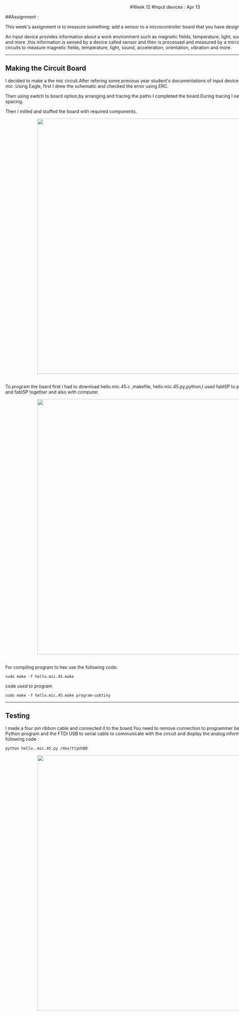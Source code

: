<div style="width:1000px; margin:0 auto;">
<center>
#Week 12
#Input devices : Apr 13
</center>


##Assignment :

This week's assignment is to measure something: add a sensor to a microcontroller board that you have designed and read it.


An input device provides information about a work environment such as magnetic fields, temperature, light, sound, acceleration, orientation, vibration and more ,this information is sensed by a device called sensor and then is processed and measured by a microcontroller.There are hello world example circuits to measure magnetic fields, temperature, light, sound, acceleration, orientation, vibration and more. 

------------

## Making the Circuit Board

I decided to make a  the mic circuit.After refering some previous year student's documentations of input devices I decided to redesign Neil's design of mic .Using Eagle, first I drew the schematic and checked the error using ERC.



Then using switch to board option,by arranging and tracing the paths I completed the board.During tracing I needed to change the grid sizes for proper spacing.



Then I milled and stuffed the board with required components.

<center><img src="img/w12/i4.jpeg" width= "800"/></center>
<br>


To program the baard first i had to download hello.mic.45.c ,makefile, hello.mic.45.py,python,I used fabISP to program the board.Connect the board and fabISP together and also with computer.


<center><img src="img/w12/i4.1.jpeg" width= "800"/></center>
<br>

For compiling program to hex use the following code:

`
sudo make -f hello.mic.45.make 
`

code used to program 

`
sudo make -f hello.mic.45.make program-usbtiny
`

--------------------

## Testing

I made a four pin ribbon cable and connected it to the board.You need to remove connection to programmer before this.Then I used the example Python program and the FTDI USB to serial cable to communicate with the circuit and display the analog information.To run python program use following code :

`
python hello..mic.45.py /dev/ttyUSB0
`

<center><img src="img/w12/i6.png" width= "800"/></center>
<br>

</div>